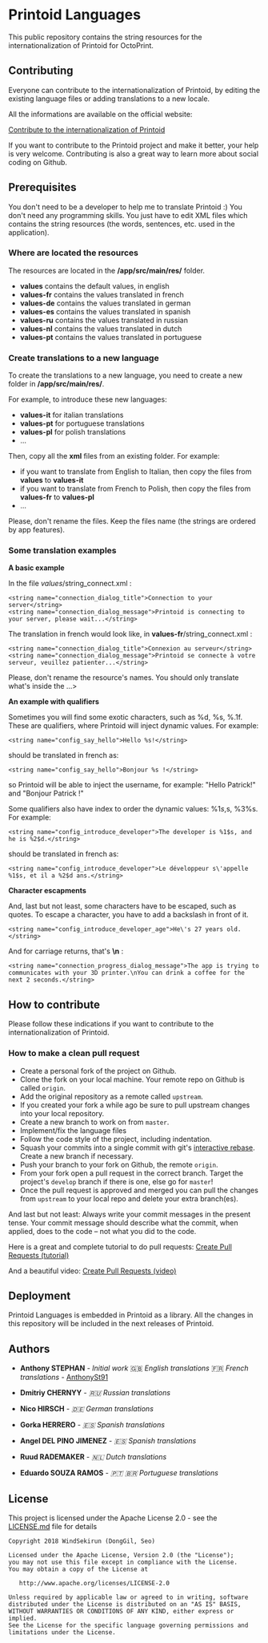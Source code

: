 # Printoid Languages

This public repository contains the string resources for the internationalization of Printoid for OctoPrint.

## Contributing

Everyone can contribute to the internationalization of Printoid, by editing the existing language files or adding translations to a new locale.

All the informations are available on the official website:

[Contribute to the internationalization of Printoid](https://printoid.net/contribute-to-the-internationalization-of-printoid/)

If you want to contribute to the Printoid project and make it better, your help is very welcome. Contributing is also a great way to learn more about social coding on Github.

## Prerequisites

You don't need to be a developer to help me to translate Printoid :) You don't need any programming skills. You just have to edit XML files which contains the string resources (the words, sentences, etc. used in the application).

### Where are located the resources

The resources are located in the **/app/src/main/res/** folder.

- **values** contains the default values, in english
- **values-fr** contains the values translated in french
- **values-de** contains the values translated in german
- **values-es** contains the values translated in spanish
- **values-ru** contains the values translated in russian
- **values-nl** contains the values translated in dutch
- **values-pt** contains the values translated in portuguese

### Create translations to a new language

To create the translations to a new language, you need to create a new folder in **/app/src/main/res/**.

For example, to introduce these new languages:

- **values-it** for italian translations
- **values-pt** for portuguese translations
- **values-pl** for polish translations
- ...

Then, copy all the **xml** files from an existing folder. For example:
- if you want to translate from English to Italian, then copy the files from **values** to **values-it**
- if you want to translate from French to Polish, then copy the files from **values-fr** to **values-pl**
- ...

Please, don't rename the files. Keep the files name (the strings are ordered by app features).

### Some translation examples

**A basic example**

In the file *values*/string_connect.xml :

```
<string name="connection_dialog_title">Connection to your server</string>
<string name="connection_dialog_message">Printoid is connecting to your server, please wait...</string>
```

The translation in french would look like, in **values-fr**/string_connect.xml :

```
<string name="connection_dialog_title">Connexion au serveur</string>
<string name="connection_dialog_message">Printoid se connecte à votre serveur, veuillez patienter...</string>
```

Please, don't rename the resource's names. You should only translate what's inside the ...> </string>

**An example with qualifiers**

Sometimes you will find some exotic characters, such as %d, %s, %.1f. These are qualifiers, where Printoid will inject dynamic values. For example:

```
<string name="config_say_hello">Hello %s!</string>
```

should be translated in french as:

```
<string name="config_say_hello">Bonjour %s !</string>
```

so Printoid will be able to inject the username, for example: "Hello Patrick!" and "Bonjour Patrick !"

Some qualifiers also have index to order the dynamic values: %1$s, %2$s, %3%s. For example:

```
<string name="config_introduce_developer">The developer is %1$s, and he is %2$d.</string>
```

should be translated in french as:

```
<string name="config_introduce_developer">Le développeur s\'appelle %1$s, et il a %2$d ans.</string>
```

**Character escapments**

And, last but not least, some characters have to be escaped, such as quotes. To escape a character, you have to add a backslash in front of it.

```
<string name="config_introduce_developer_age">He\'s 27 years old.</string>
```

And for carriage returns, that's **\n** :

```
<string name="connection_progress_dialog_message">The app is trying to communicates with your 3D printer.\nYou can drink a coffee for the next 2 seconds.</string>
```

## How to contribute

Please follow these indications if you want to contribute to the internationalization of Printoid.

### How to make a clean pull request

- Create a personal fork of the project on Github.
- Clone the fork on your local machine. Your remote repo on Github is called `origin`.
- Add the original repository as a remote called `upstream`.
- If you created your fork a while ago be sure to pull upstream changes into your local repository.
- Create a new branch to work on from `master`.
- Implement/fix the language files
- Follow the code style of the project, including indentation.
- Squash your commits into a single commit with git's [interactive rebase](https://help.github.com/articles/interactive-rebase). Create a new branch if necessary.
- Push your branch to your fork on Github, the remote `origin`.
- From your fork open a pull request in the correct branch. Target the project's `develop` branch if there is one, else go for `master`!
- Once the pull request is approved and merged you can pull the changes from `upstream` to your local repo and delete
your extra branch(es).

And last but not least: Always write your commit messages in the present tense. Your commit message should describe what the commit, when applied, does to the code – not what you did to the code.

Here is a great and complete tutorial to do pull requests: [Create Pull Requests (tutorial)](https://yangsu.github.io/pull-request-tutorial/)

And a beautiful video: [Create Pull Requests (video)](https://www.youtube.com/watch?v=oFYyTZwMyAg)

## Deployment

Printoid Languages is embedded in Printoid as a library. All the changes in this repository will be included in the next releases of Printoid.

## Authors

* **Anthony STEPHAN** - *Initial work* 🇬🇧 *English translations* 🇫🇷 *French translations* - [AnthonySt91](https://github.com/anthonyst91)

* **Dmitriy CHERNYY** - *🇷🇺 Russian translations*

* **Nico HIRSCH** - *🇩🇪 German translations*

* **Gorka HERRERO** - *🇪🇸 Spanish translations*

* **Angel DEL PINO JIMENEZ** - *🇪🇸 Spanish translations*

* **Ruud RADEMAKER** - *🇳🇱 Dutch translations*

* **Eduardo SOUZA RAMOS** - *🇵🇹 🇧🇷 Portuguese translations*

## License

This project is licensed under the Apache License 2.0 - see the [LICENSE.md](LICENSE.md) file for details

```
Copyright 2018 WindSekirun (DongGil, Seo)

Licensed under the Apache License, Version 2.0 (the "License");
you may not use this file except in compliance with the License.
You may obtain a copy of the License at

   http://www.apache.org/licenses/LICENSE-2.0

Unless required by applicable law or agreed to in writing, software
distributed under the License is distributed on an "AS IS" BASIS,
WITHOUT WARRANTIES OR CONDITIONS OF ANY KIND, either express or implied.
See the License for the specific language governing permissions and
limitations under the License.
```
